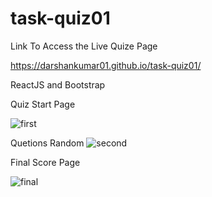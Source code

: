 # task-quiz01
Link To Access the Live Quize Page

https://darshankumar01.github.io/task-quiz01/

ReactJS and Bootstrap

Quiz Start Page

![first](https://github.com/DarshanKumar01/task-quiz01/assets/125203255/5ee83ee4-a07d-46ba-af9e-584ba758da93)


Quetions Random
![second](https://github.com/DarshanKumar01/task-quiz01/assets/125203255/6df536d9-48d1-44d1-aa3e-0bf01b5a9706)

Final Score Page

![final](https://github.com/DarshanKumar01/task-quiz01/assets/125203255/9081f0e3-bb53-4ef7-b782-7b86ca2c6d6a)
